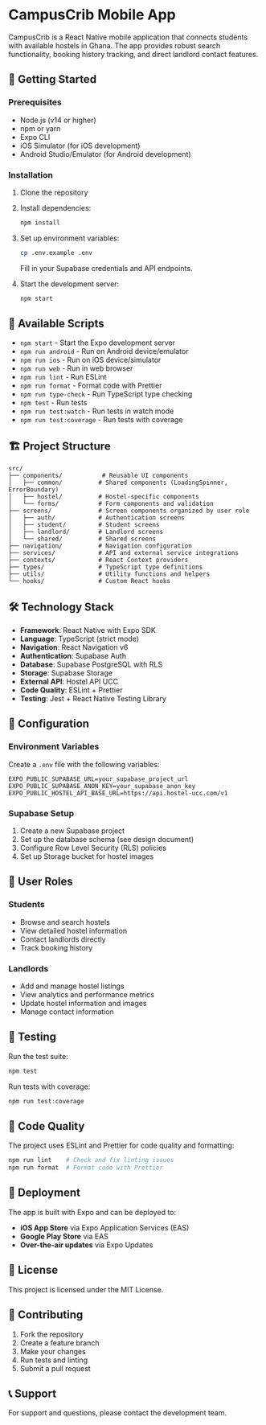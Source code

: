 # CampusCrib Mobile App

CampusCrib is a React Native mobile application that connects students with available hostels in Ghana. The app provides robust search functionality, booking history tracking, and direct landlord contact features.

## 🚀 Getting Started

### Prerequisites

- Node.js (v14 or higher)
- npm or yarn
- Expo CLI
- iOS Simulator (for iOS development)
- Android Studio/Emulator (for Android development)

### Installation

1. Clone the repository
2. Install dependencies:
   ```bash
   npm install
   ```

3. Set up environment variables:
   ```bash
   cp .env.example .env
   ```
   Fill in your Supabase credentials and API endpoints.

4. Start the development server:
   ```bash
   npm start
   ```

## 📱 Available Scripts

- `npm start` - Start the Expo development server
- `npm run android` - Run on Android device/emulator
- `npm run ios` - Run on iOS device/simulator
- `npm run web` - Run in web browser
- `npm run lint` - Run ESLint
- `npm run format` - Format code with Prettier
- `npm run type-check` - Run TypeScript type checking
- `npm test` - Run tests
- `npm run test:watch` - Run tests in watch mode
- `npm run test:coverage` - Run tests with coverage

## 🏗️ Project Structure

```
src/
├── components/           # Reusable UI components
│   ├── common/          # Shared components (LoadingSpinner, ErrorBoundary)
│   ├── hostel/          # Hostel-specific components
│   └── forms/           # Form components and validation
├── screens/             # Screen components organized by user role
│   ├── auth/            # Authentication screens
│   ├── student/         # Student screens
│   ├── landlord/        # Landlord screens
│   └── shared/          # Shared screens
├── navigation/          # Navigation configuration
├── services/            # API and external service integrations
├── contexts/            # React Context providers
├── types/               # TypeScript type definitions
├── utils/               # Utility functions and helpers
└── hooks/               # Custom React hooks
```

## 🛠️ Technology Stack

- **Framework**: React Native with Expo SDK
- **Language**: TypeScript (strict mode)
- **Navigation**: React Navigation v6
- **Authentication**: Supabase Auth
- **Database**: Supabase PostgreSQL with RLS
- **Storage**: Supabase Storage
- **External API**: Hostel API UCC
- **Code Quality**: ESLint + Prettier
- **Testing**: Jest + React Native Testing Library

## 🔧 Configuration

### Environment Variables

Create a `.env` file with the following variables:

```env
EXPO_PUBLIC_SUPABASE_URL=your_supabase_project_url
EXPO_PUBLIC_SUPABASE_ANON_KEY=your_supabase_anon_key
EXPO_PUBLIC_HOSTEL_API_BASE_URL=https://api.hostel-ucc.com/v1
```

### Supabase Setup

1. Create a new Supabase project
2. Set up the database schema (see design document)
3. Configure Row Level Security (RLS) policies
4. Set up Storage bucket for hostel images

## 👥 User Roles

### Students
- Browse and search hostels
- View detailed hostel information
- Contact landlords directly
- Track booking history

### Landlords
- Add and manage hostel listings
- View analytics and performance metrics
- Update hostel information and images
- Manage contact information

## 🧪 Testing

Run the test suite:

```bash
npm test
```

Run tests with coverage:

```bash
npm run test:coverage
```

## 📝 Code Quality

The project uses ESLint and Prettier for code quality and formatting:

```bash
npm run lint    # Check and fix linting issues
npm run format  # Format code with Prettier
```

## 🚀 Deployment

The app is built with Expo and can be deployed to:

- **iOS App Store** via Expo Application Services (EAS)
- **Google Play Store** via EAS
- **Over-the-air updates** via Expo Updates

## 📄 License

This project is licensed under the MIT License.

## 🤝 Contributing

1. Fork the repository
2. Create a feature branch
3. Make your changes
4. Run tests and linting
5. Submit a pull request

## 📞 Support

For support and questions, please contact the development team.